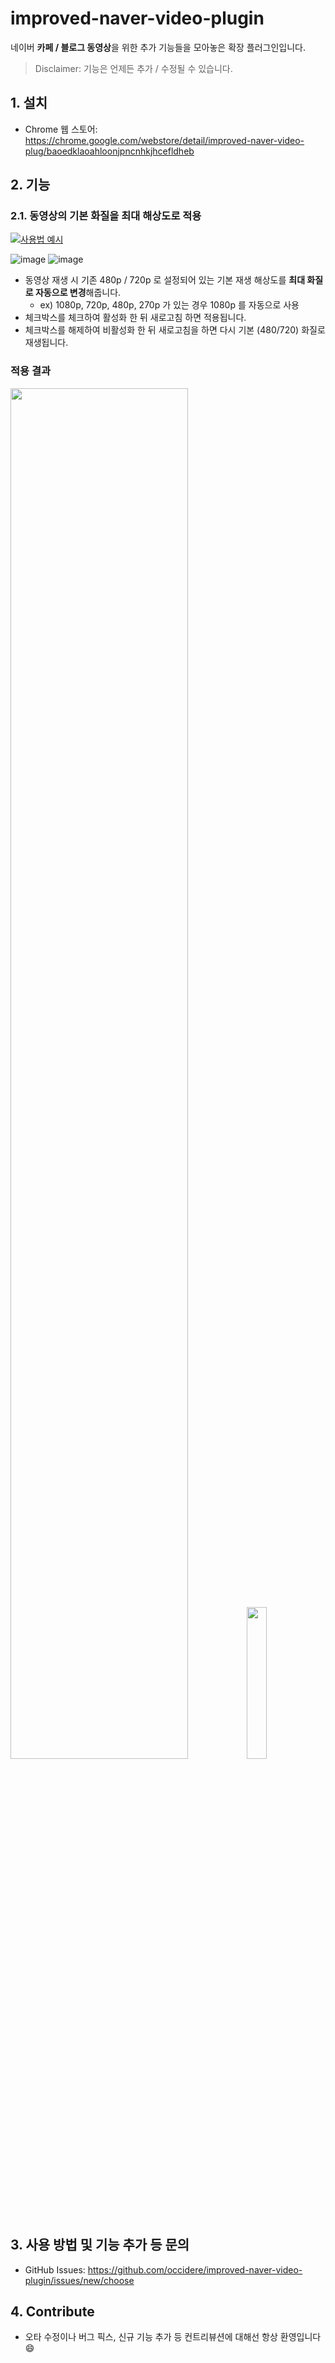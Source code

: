 # improved-naver-video-plugin
네이버 **카페 / 블로그 동영상**을 위한 추가 기능들을 모아놓은 확장 플러그인입니다.

>Disclaimer: 기능은 언제든 추가 / 수정될 수 있습니다.


## 1. 설치
- Chrome 웹 스토어: https://chrome.google.com/webstore/detail/improved-naver-video-plug/baoedklaoahloonjpncnhkjhcefldheb

## 2. 기능

### 2.1. 동영상의 기본 화질을 최대 해상도로 적용
[![사용법 예시](https://postfiles.pstatic.net/MjAyMzA2MDZfMjMz/MDAxNjg2MDU3NDcwNDI0.FBoAG5kdDaIxp9oqvfL7NIcb4gswH2iVMZzLloVrO64g.Rd1_b0MHhcxtsxtyxqk87wj-WmIVMev9fdPpJd4y6m8g.PNG.occidere/youtube.png?type=w773)](https://www.youtube.com/watch?v=UL6zXFaOtqU)

![image](https://github.com/occidere/improved-naver-video-plugin/assets/20942871/fa254860-7eef-4e9c-9041-d794c0d7e436)
![image](https://github.com/occidere/improved-naver-video-plugin/assets/20942871/e0bc9fe3-fcc4-44a5-99ff-840403716eaa)
- 동영상 재생 시 기존 480p / 720p 로 설정되어 있는 기본 재생 해상도를 **최대 화질로 자동으로 변경**해줍니다.
    - ex) 1080p, 720p, 480p, 270p 가 있는 경우 1080p 를 자동으로 사용
- 체크박스를 체크하여 활성화 한 뒤 새로고침 하면 적용됩니다.
- 체크박스를 해제하여 비활성화 한 뒤 새로고침을 하면 다시 기본 (480/720) 화질로 재생됩니다.

### 적용 결과
<img src="https://github.com/occidere/improved-naver-video-plugin/assets/20942871/4e904f08-819b-45b4-82a9-5cffd549350c" width="75%"><img src="https://github.com/occidere/improved-naver-video-plugin/assets/20942871/2ef53069-69c1-4b41-a593-d84d48e77b03" width="25%">



## 3. 사용 방법 및 기능 추가 등 문의
- GitHub Issues: https://github.com/occidere/improved-naver-video-plugin/issues/new/choose

## 4. Contribute
- 오타 수정이나 버그 픽스, 신규 기능 추가 등 컨트리뷰션에 대해선 항상 환영입니다 😄
